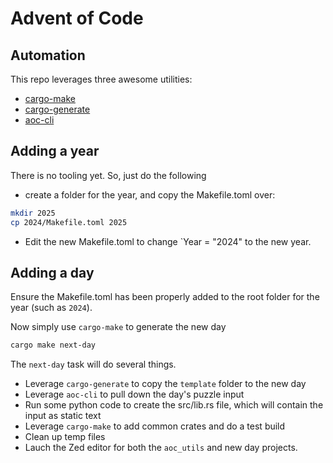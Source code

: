 # Advent of Code


## Automation

This repo leverages three awesome utilities:
- [cargo-make](https://sagiegurari.github.io/cargo-make)
- [cargo-generate](https://cargo-generate.github.io/cargo-generate)
- [aoc-cli](https://github.com/scarvalhojr/aoc-cli)


## Adding a year
There is no tooling yet.  So, just do the following
- create a folder for the year, and copy the Makefile.toml over:
```sh
mkdir 2025
cp 2024/Makefile.toml 2025
```
- Edit the new Makefile.toml to change `Year = "2024" to the new year.


## Adding a day

Ensure the Makefile.toml has been properly added to the root folder for the year (such as `2024`).

Now simply use `cargo-make` to generate the new day
```sh
cargo make next-day
```

The `next-day` task will do several things.
- Leverage `cargo-generate` to copy the `template` folder to the new day
- Leverage  `aoc-cli` to pull down the day's puzzle input
- Run some python code to create the src/lib.rs file, which will contain the input as static text
- Leverage `cargo-make` to add common crates and do a test build
- Clean up temp files
- Lauch the Zed editor for both the `aoc_utils` and new day projects.
